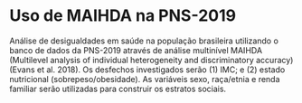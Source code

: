 # Uso de MAIHDA na PNS-2019  

Análise de desigualdades em saúde na população brasileira utilizando o banco de dados da PNS-2019 através de análise multinível MAIHDA (Multilevel analysis of individual heterogeneity and discriminatory accuracy) (Evans et al. 2018). Os desfechos investigados serão (1) IMC; e (2) estado nutricional (sobrepeso/obesidade). As variáveis sexo, raça/etnia e renda familiar serão utilizadas para construir os estratos sociais. 
